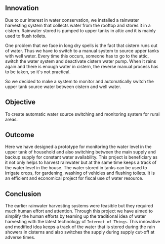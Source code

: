 ## Innovation

Due to our interest in water conservation, we installed a rainwater harvesting system that collects water from the rooftop and stores it in a cistern. Rainwater stored is pumped to upper tanks in attic and it is mainly used to flush toilets.

One problem that we face in long dry spells is the fact that cistern runs out of water. Thus we have to switch to a manual system to source upper tanks with well water. Every time this occurs, someone has to go to the attic, switch the water system and deactivate cistern water pump. When it rains again and there is enough water in cistern, the reverse manual process has to be taken, so it´s not practical.

So we decided to make a system to monitor and automatically switch the upper tank source water between cistern and well water.


## Objective

To create automatic water source switching and monitoring system for rural areas. 

## Outcome

Here we have designed a prototype for monitoring the water level in the upper tank of household and also switching between the main supply and backup supply for constant water availability. This project is beneficiary as it not only helps to harvest rainwater but at the same time keeps a track of the water level in the house. The water stored in tanks can be used to irrigate crops, for gardening, washing of vehicles and flushing toilets. It is an efficient and economical project for fiscal use of water resource.


## Conclusion

The earlier rainwater harvesting systems were feasible but they required much human effort and attention. Through this project we have aimed to simplify the human efforts by teaming up the traditional idea of water harvesting with the latest technology of `Internet of Things`. This innovative and modified idea keeps a track of the water that is stored during the rain showers in cisterns and also switches the supply during supply cut-off at adverse times.
